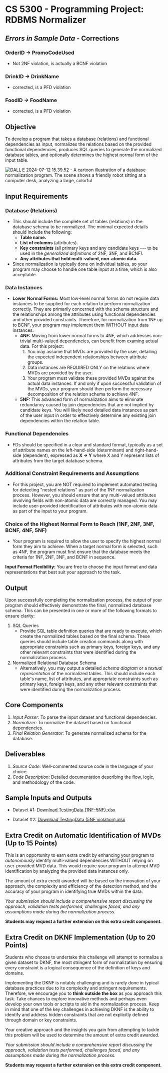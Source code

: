 # CS 5300 - Programming Project: RDBMS Normalizer

## *Errors in Sample Data* - Corrections

### OrderID -> PromoCodeUsed

- Not 2NF violation, is actually a BCNF violation

### DrinkID -> DrinkName

- corrected, is a PFD violation

### FoodID -> FoodName

- corrected, is a PFD violation

## Objective

To develop a program that takes a database (relations) and functional dependencies as input, normalizes the relations based on the provided functional dependencies, produces SQL queries to generate the normalized database tables, and optionally determines the highest normal form of the input table.

![DALL·E 2024-07-12 15.39.52 - A cartoon illustration of a database normalization program. The scene shows a friendly robot sitting at a computer desk, analyzing a large, colorful](DALL·E%202024-07-12%2015.39.52%20-%20A%20cartoon%20illustration%20of%20a%20database%20normalization%20program.%20The%20scene%20shows%20a%20friendly%20robot%20sitting%20at%20a%20computer%20desk,%20analyzing%20a%20large,%20colorful%20f.webp)

## Input Requirements

### Database (Relations)

- This should include the complete set of tables (relations) in the database schema to be normalized. The minimal expected details should include the following:
  - **Table name.**
  - **List of columns** (attributes).
  - **Key constraints** (all primary keys and any candidate keys --- to be used in the *generalized definitions* of 2NF, 3NF, and BCNF).
  - **Any attributes that hold multi-valued, non-atomic data.**
- Since normalization is typically done on individual tables, so your program may choose to handle one table input at a time, which is also acceptable.

### Data Instances

- **Lower Normal Forms:** Most low-level normal forms do not require data instances to be supplied for each relation to perform normalization correctly. They are primarily concerned with the schema structure and the relationships among the attributes using functional dependencies and other provided constraints. Therefore, for normalization from 1NF up to BCNF, your program may implement them WITHOUT input data instances.
  - **4NF:** Moving from lower normal forms to 4NF, which addresses non-trivial multi-valued dependencies, can benefit from examing actual data. For this project:
    1. You may assume that MVDs are provided by the user, detailing the expected independent relationships between attribute groups.
    2. Data instances are REQUIRED ONLY on the relations where MVDs are provided by the user.
    3. Your program must validate these provided MVDs against the actual data instances. If and only if upon successful validation of the MVDs, your program should then perform the necessary decomposition of the relation schema to achieve 4NF.
  - **5NF:** This advanced form of normalization aims to eliminate redundancy caused by join dependencies that are not implied by candidate keys. You will likely need detailed data instances as part of the user input in order to effectively determine any existing join dependencies within the relation table.

### Functional Dependencies

- FDs should be specified in a clear and standard format, typically as a set of attribute names on the left-hand-side (determinant) and right-hand-side (dependent), expressed as **X -> Y** where X and Y represent lists of attributes from the target database schema.

### Additional Constraint Requirements and Assumptions

- For this project, you are NOT required to implement automated testing for detecting "nested relations" as part of the 1NF normalization process.  However, you should ensure that any multi-valued attributes involving fields with non-atomic data are correctly managed. You may include user-provided identification of attributes with non-atomic data as part of the input to your program.

### Choice of the Highest Normal Form to Reach (1NF, 2NF, 3NF, BCNF, 4NF, 5NF)

- Your program is required to allow the user to specify the highest normal form they aim to achieve. When a target normal form is selected, such as 4NF, the program must first ensure that the database meets the criteria for 1NF, 2NF, 3NF, and BCNF in sequence.

**Input Format Flexibility:** You are free to choose the input format and data representations that best suit your approach to the task.

## Output

Upon successfully completing the normalization process, the output of your program should effectively demonstrate the final, normalized database schema. This can be presented in one or more of the following formats to ensure clarity:

1. SQL Queries
    - Provide SQL table definition queries that are ready to execute, which create the normalized tables based on the final schema. These queries should include table creation commands along with appropriate constraints such as primary keys, foreign keys, and any other relevant constraints that were identified during the normalization process.
2. Normalized Relational Database Schema
    - Alternatively, you may output a detailed *schema diagram* or a *textual representation* of the normalized tables. This should include each table's name, list of attributes, and appropriate constraints such as primary keys, foreign keys, and any other relevant constraints that were identified during the normalization process.

## Core Components

1. *Input Parser:* To parse the input dataset and functional dependencies.
2. *Normalizer:* To normalize the dataset based on functional dependencies.
3. *Final Relation Generator:* To generate normalized schema for the database.

## Deliverables

1. *Source Code:* Well-commented source code in the language of your choice.
2. *Code Description:* Detailed documentation describing the flow, logic, and methodology of the code.

## Sample Inputs and Outputs

- Dataset #1: [Download TestingData (1NF-5NF).xlsx](TestingData%20(1NF-5NF).xlsx)

- Dataset #2: [Download TestingData (5NF violation).xlsx](TestingData%20(5NF%20violation).xlsx)

## Extra Credit on Automatic Identification of MVDs (Up to 15 Points)

This is an opportunity to earn extra credit by enhancing your program to *autonomously* identify multi-valued dependencies WITHOUT relying on user-provided MVD data. This would require your program to attempt MVD identification by analyzing the provided data instances only.

The amount of extra credit awarded will be based on the innovation of your approach, the complexity and efficiency of the detection method, and the accuracy of your program in identifying true MVDs within the data.

*Your submission should include a comprehensive report discussing the approach, validation tests performed, challenges faced, and any assumptions made during the normalization process.*

**Students may request a further extension on this extra credit component.**

## Extra Credit on DKNF Implementation (Up to 20 Points)

Students who choose to undertake this challenge will attempt to normalize a given dataset to DKNF, the most stringent form of normalization by ensuring every constraint is a logical consequence of the definition of keys and domains.

Implementing the DKNF is notably challenging and is rarely done in typical database practices due to its complexity and stringent requirements. Therefore, we encourage you to **think outside the box** as you approach this task. Take chances to explore innovative methods and perhaps even develop your own tools or scripts to aid in the normalization process. Keep in mind that one of the key challenges in achieving DKNF is the ability to identify and address hidden constraints that are not explicitly defined through domain or key constraints.

Your creative approach and the insights you gain from attempting to tackle this problem will be used to determine the amount of extra credit awarded.

*Your submission should include a comprehensive report discussing the approach, validation tests performed, challenges faced, and any assumptions made during the normalization process.*

**Students may request a further extension on this extra credit component.**
